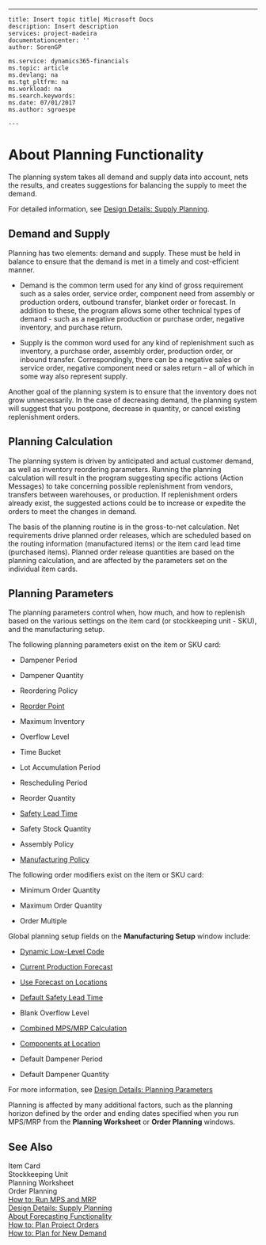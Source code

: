 ---
    title: Insert topic title| Microsoft Docs
    description: Insert description
    services: project-madeira
    documentationcenter: ''
    author: SorenGP

    ms.service: dynamics365-financials
    ms.topic: article
    ms.devlang: na
    ms.tgt_pltfrm: na
    ms.workload: na
    ms.search.keywords:
    ms.date: 07/01/2017
    ms.author: sgroespe

    ---
# About Planning Functionality
The planning system takes all demand and supply data into account, nets the results, and creates suggestions for balancing the supply to meet the demand.  
  
 For detailed information, see [Design Details: Supply Planning](../ApplicationDesign/design-details-supply-planning.md).  
  
## Demand and Supply  
 Planning has two elements: demand and supply. These must be held in balance to ensure that the demand is met in a timely and cost-efficient manner.  
  
-   Demand is the common term used for any kind of gross requirement such as a sales order, service order, component need from assembly or production orders, outbound transfer, blanket order or forecast. In addition to these, the program allows some other technical types of demand - such as a negative production or purchase order, negative inventory, and purchase return.  
  
-   Supply is the common word used for any kind of replenishment such as inventory, a purchase order, assembly order, production order, or inbound transfer. Correspondingly, there can be a negative sales or service order, negative component need or sales return – all of which in some way also represent supply.  
  
 Another goal of the planning system is to ensure that the inventory does not grow unnecessarily. In the case of decreasing demand, the planning system will suggest that you postpone, decrease in quantity, or cancel existing replenishment orders.  
  
## Planning Calculation  
 The planning system is driven by anticipated and actual customer demand, as well as inventory reordering parameters. Running the planning calculation will result in the program suggesting specific actions \(Action Messages\) to take concerning possible replenishment from vendors, transfers between warehouses, or production. If replenishment orders already exist, the suggested actions could be to increase or expedite the orders to meet the changes in demand.  
  
 The basis of the planning routine is in the gross-to-net calculation. Net requirements drive planned order releases, which are scheduled based on the routing information \(manufactured items\) or the item card lead time \(purchased items\). Planned order release quantities are based on the planning calculation, and are affected by the parameters set on the individual item cards.  
  
## Planning Parameters  
 The planning parameters control when, how much, and how to replenish based on the various settings on the item card \(or stockkeeping unit - SKU\), and the manufacturing setup.  
  
 The following planning parameters exist on the item or SKU card:  
  
-   Dampener Period  
  
-   Dampener Quantity  
  
-   Reordering Policy  
  
-   [Reorder Point](../Topic/\($%20T_27_34%20Reorder%20Point%20$\).md)  
  
-   Maximum Inventory  
  
-   Overflow Level  
  
-   Time Bucket  
  
-   Lot Accumulation Period  
  
-   Rescheduling Period  
  
-   Reorder Quantity  
  
-   [Safety Lead Time](../Topic/\($%20T_27_5415%20Safety%20Lead%20Time%20$\).md)  
  
-   Safety Stock Quantity  
  
-   Assembly Policy  
  
-   [Manufacturing Policy](../DesignAndEngineering/-$-t_27_5442-manufacturing-policy-$-.md)  
  
 The following order modifiers exist on the item or SKU card:  
  
-   Minimum Order Quantity  
  
-   Maximum Order Quantity  
  
-   Order Multiple  
  
 Global planning setup fields on the **Manufacturing Setup** window include:  
  
-   [Dynamic Low-Level Code](../Topic/\($%20T_99000765_12%20Dynamic%20Low-Level%20Code%20$\).md)  
  
-   [Current Production Forecast](../Topic/\($%20T_99000765_35%20Current%20Production%20Forecast%20$\).md)  
  
-   [Use Forecast on Locations](../Topic/\($%20T_99000765_37%20Use%20Forecast%20on%20Locations%20$\).md)  
  
-   [Default Safety Lead Time](../Topic/\($%20T_99000765_42%20Default%20Safety%20Lead%20Time%20$\).md)  
  
-   Blank Overflow Level  
  
-   [Combined MPS\/MRP Calculation](../Topic/\($%20T_99000765_38%20Combined%20MPS-MRP%20Calculation%20$\).md)  
  
-   [Components at Location](../Topic/\($%20T_99000765_39%20Components%20at%20Location%20$\).md)  
  
-   Default Dampener Period  
  
-   Default Dampener Quantity  
  
 For more information, see [Design Details: Planning Parameters](../ApplicationDesign/design-details-planning-parameters.md)  
  
 Planning is affected by many additional factors, such as the planning horizon defined by the order and ending dates specified when you run MPS\/MRP from the **Planning Worksheet** or **Order Planning** windows.  
  
## See Also  
 Item Card   
 Stockkeeping Unit   
 Planning Worksheet   
 Order Planning   
 [How to: Run MPS and MRP](../OperationsPlanning/how-to-run-mps-and-mrp.md)   
 [Design Details: Supply Planning](../ApplicationDesign/design-details-supply-planning.md)   
 [About Forecasting Functionality](../Sales/about-forecasting-functionality.md)   
 [How to: Plan Project Orders](../OperationsPlanning/how-to-plan-project-orders.md)   
 [How to: Plan for New Demand](../OperationsPlanning/how-to-plan-for-new-demand.md)